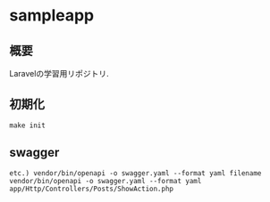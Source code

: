 # sampleapp
## 概要

Laravelの学習用リポジトリ.

## 初期化

```
make init
```

## swagger

```
etc.) vendor/bin/openapi -o swagger.yaml --format yaml filename
vendor/bin/openapi -o swagger.yaml --format yaml app/Http/Controllers/Posts/ShowAction.php
```

